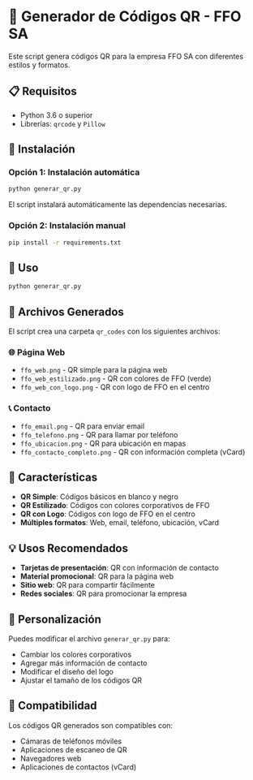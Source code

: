 # 🌱 Generador de Códigos QR - FFO SA

Este script genera códigos QR para la empresa FFO SA con diferentes estilos y formatos.

## 📋 Requisitos

- Python 3.6 o superior
- Librerías: `qrcode` y `Pillow`

## 🚀 Instalación

### Opción 1: Instalación automática
```bash
python generar_qr.py
```
El script instalará automáticamente las dependencias necesarias.

### Opción 2: Instalación manual
```bash
pip install -r requirements.txt
```

## 🎯 Uso

```bash
python generar_qr.py
```

## 📁 Archivos Generados

El script crea una carpeta `qr_codes` con los siguientes archivos:

### 🌐 Página Web
- `ffo_web.png` - QR simple para la página web
- `ffo_web_estilizado.png` - QR con colores de FFO (verde)
- `ffo_web_con_logo.png` - QR con logo de FFO en el centro

### 📞 Contacto
- `ffo_email.png` - QR para enviar email
- `ffo_telefono.png` - QR para llamar por teléfono
- `ffo_ubicacion.png` - QR para ubicación en mapas
- `ffo_contacto_completo.png` - QR con información completa (vCard)

## 🎨 Características

- **QR Simple**: Códigos básicos en blanco y negro
- **QR Estilizado**: Códigos con colores corporativos de FFO
- **QR con Logo**: Códigos con logo de FFO en el centro
- **Múltiples formatos**: Web, email, teléfono, ubicación, vCard

## 💡 Usos Recomendados

- **Tarjetas de presentación**: QR con información de contacto
- **Material promocional**: QR para la página web
- **Sitio web**: QR para compartir fácilmente
- **Redes sociales**: QR para promocionar la empresa

## 🔧 Personalización

Puedes modificar el archivo `generar_qr.py` para:
- Cambiar los colores corporativos
- Agregar más información de contacto
- Modificar el diseño del logo
- Ajustar el tamaño de los códigos QR

## 📱 Compatibilidad

Los códigos QR generados son compatibles con:
- Cámaras de teléfonos móviles
- Aplicaciones de escaneo de QR
- Navegadores web
- Aplicaciones de contactos (vCard)
